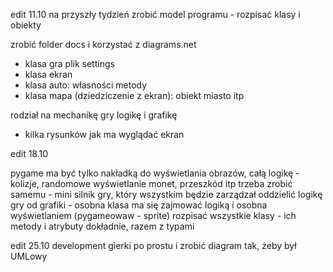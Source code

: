 edit 11.10
na przyszły tydzień zrobić model programu - rozpisać klasy i obiekty

zrobić folder docs i korzystać z diagrams.net


- klasa gra 
plik settings
- klasa ekran
- klasa auto:
własności
metody
- klasa mapa (dziedziczenie z ekran):
obiekt miasto itp


rodział na mechanikę gry logikę i grafikę 
+ kilka rysunków jak ma wyglądać ekran

edit 18.10

pygame ma być tylko nakładką do wyświetlania obrazów, całą logikę - kolizje, randomowe wyświetlanie monet, przeszkód itp trzeba zrobić samemu - mini silnik gry, który wszystkim będzie zarządzał
oddzielić logikę gry od grafiki - osobna klasa ma się zajmować logiką i osobna wyświetlaniem (pygameowaw - sprite)
rozpisać wszystkie klasy - ich metody i atrybuty dokładnie, razem z typami 


edit 25.10
development gierki po prostu
i zrobić diagram tak, żeby był UMLowy
